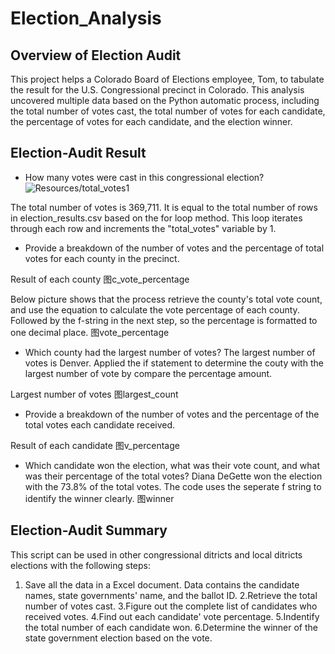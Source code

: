 # Election_Analysis
## Overview of Election Audit
This project helps a Colorado Board of Elections employee, Tom, to tabulate the result for the U.S. Congressional precinct in Colorado. This analysis uncovered multiple data based on the Python automatic process, including the total number of votes cast, the total number of votes for each candidate, the percentage of votes for each candidate, and the election winner.


## Election-Audit Result
* How many votes were cast in this congressional election? 
![Resources/total_votes1](Resource/Resources/total_votes1.png)

The total number of votes is 369,711. 
It is equal to the total number of rows in election_results.csv based on the for loop method. This loop iterates through each row and increments the "total_votes" variable by 1.

* Provide a breakdown of the number of votes and the percentage of total votes for each county in the precinct. 

Result of each county
图c_vote_percentage


Below picture shows that the process retrieve the county's total vote count, and use the equation to calculate the vote percentage of each county. Followed by the f-string in the next step, so the percentage is formatted to one decimal place.
图vote_percentage


* Which county had the largest number of votes?
The largest number of votes is Denver.
Applied the if statement to determine the couty with the largest number of vote by compare the percentage amount. 

Largest number of votes
图largest_count

* Provide a breakdown of the number of votes and the percentage of the total votes each candidate received.

Result of each candidate
图v_percentage

* Which candidate won the election, what was their vote count, and what was their percentage of the total votes? 
Diana DeGette won the election with the 73.8% of the total votes. The code uses the seperate f string to identify the winner clearly. 
图winner


## Election-Audit Summary
This script can be used in other congressional ditricts and local ditricts elections with the following steps:
1. Save all the data in a Excel document. Data contains the candidate names, state governments' name, and the ballot ID.
2.Retrieve the total number of votes cast.
3.Figure out the complete list of candidates who received votes.
4.Find out each candidate' vote percentage.
5.Indentify the total number of each candidate won.
6.Determine the winner of the state government election based on the vote.
